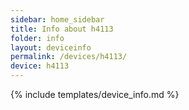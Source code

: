 ```yaml
---
sidebar: home_sidebar
title: Info about h4113
folder: info
layout: deviceinfo
permalink: /devices/h4113/
device: h4113
---
```

{% include templates/device_info.md %}
